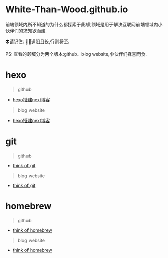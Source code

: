 # White-Than-Wood.github.io

前端领域内所不知道的为什么都探索于此!此领域是用于解决互联网前端领域内小伙伴们的求知欲而建. 

👽请记住: 💪🏻道阻且长,行则将至.

PS: 查看的领域分为两个版本:github、blog website,小伙伴们择喜而食.

# hexo

> github

* <a href='https://github.com/white-than-wood/white-than-wood.github.io/blob/main/source/_posts/2022-05-14-hexo%E6%90%AD%E5%BB%BAnext%E5%8D%9A%E5%AE%A2.md' target='_blank'>hexo搭建next博客</a>

> blog website

* <a href='https://white-than-wood.github.io/2022/05/14/hexo%E6%90%AD%E5%BB%BAnext%E5%8D%9A%E5%AE%A2/' target="_blank">hexo搭建next博客</a> 

# git

> github

* <a href='https://github.com/white-than-wood/white-than-wood.github.io/blob/main/source/_posts/2022-05-15-thinkofgit.md' target='_blank'>think of git</a>

> blog website

* <a href='https://white-than-wood.github.io/2022/05/15/thinkofgit/' target='_blank'>think of git</a> 

# homebrew

> github

* <a href='https://github.com/white-than-wood/white-than-wood.github.io/blob/main/source/_posts/2022-05-18-thinkofhomebrew.md' target='_blank'>think of homebrew</a>

> blog website

* <a href='https://white-than-wood.github.io/2022/05/18/thinkofhomebrew/' target='_blank'>think of homebrew</a> 
